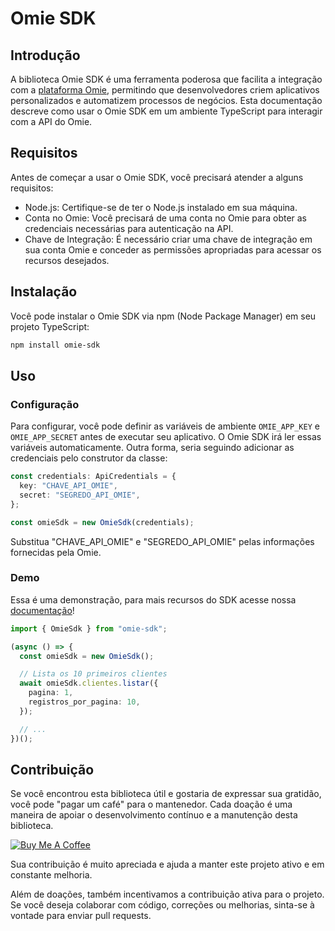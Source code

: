 # Omie SDK

## Introdução

A biblioteca Omie SDK é uma ferramenta poderosa que facilita a integração com a [plataforma Omie](https://www.omie.com.br/), permitindo que desenvolvedores criem aplicativos personalizados e automatizem processos de negócios. Esta documentação descreve como usar o Omie SDK em um ambiente TypeScript para interagir com a API do Omie.

## Requisitos

Antes de começar a usar o Omie SDK, você precisará atender a alguns requisitos:

- Node.js: Certifique-se de ter o Node.js instalado em sua máquina.
- Conta no Omie: Você precisará de uma conta no Omie para obter as credenciais necessárias para autenticação na API.
- Chave de Integração: É necessário criar uma chave de integração em sua conta Omie e conceder as permissões apropriadas para acessar os recursos desejados.

## Instalação

Você pode instalar o Omie SDK via npm (Node Package Manager) em seu projeto TypeScript:

```bash
npm install omie-sdk
```

## Uso

### Configuração

Para configurar, você pode definir as variáveis de ambiente `OMIE_APP_KEY` e `OMIE_APP_SECRET` antes de executar seu aplicativo. O Omie SDK irá ler essas variáveis automaticamente. Outra forma, seria seguindo adicionar as credenciais pelo construtor da classe:

```typescript
const credentials: ApiCredentials = {
  key: "CHAVE_API_OMIE",
  secret: "SEGREDO_API_OMIE",
};

const omieSdk = new OmieSdk(credentials);
```

Substitua "CHAVE_API_OMIE" e "SEGREDO_API_OMIE" pelas informações fornecidas pela Omie.

### Demo

Essa é uma demonstração, para mais recursos do SDK acesse nossa [documentação](./docs/README.md)!

```ts
import { OmieSdk } from "omie-sdk";

(async () => {
  const omieSdk = new OmieSdk();

  // Lista os 10 primeiros clientes
  await omieSdk.clientes.listar({
    pagina: 1,
    registros_por_pagina: 10,
  });

  // ...
})();
```

## Contribuição

Se você encontrou esta biblioteca útil e gostaria de expressar sua gratidão, você pode "pagar um café" para o mantenedor. Cada doação é uma maneira de apoiar o desenvolvimento contínuo e a manutenção desta biblioteca.

<a href="https://www.buymeacoffee.com/lucasbogos" target="_blank"><img src="https://www.buymeacoffee.com/assets/img/custom_images/orange_img.png" alt="Buy Me A Coffee"></a>

Sua contribuição é muito apreciada e ajuda a manter este projeto ativo e em constante melhoria.

Além de doações, também incentivamos a contribuição ativa para o projeto. Se você deseja colaborar com código, correções ou melhorias, sinta-se à vontade para enviar pull requests.

